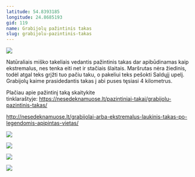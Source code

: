 ```yaml
---
latitude: 54.8393185
longitude: 24.8685193
gid: 119
name: Grabijolų pažintinis takas
slug: grabijolu-pazintinis-takas
---
```

![](https://doc-0g-ag-mymaps.googleusercontent.com/untrusted/hostedimage/ihucu48q9m5s1hftel5u85tfdc/h63ntk5dvglek2cs6a5meksegg/1641717000000/-WPmm_dsOCr8C_2Ftfdhs7CzXYdOD0wc/*/6AIsG_vYiTFLAQjpCzYlF5SfzqrCfCPBfmJSXoFSxERsMf4UCJUd8F6YupuYfrEr8SR8Xp3ImNgQ2DhK76W-xNKjdcQt9Z-2NzN7mmVhYyepJhJNfP8QgyCIa0QI48iPsKSgtyARW74IzENYyTpgJwsyqmPc_6xRpu5tnR7gyjuAximgvskzXLiHXaMH8dIX6gg?session=0&fife)  
  
Natūraliais miško takeliais vedantis pažintinis takas dar apibūdinamas kaip ekstremalus, nes tenka eiti net ir stačiais šlaitais. Maršrutas nėra žiedinis, todėl atgal teks grįžti tuo pačiu taku, o pakeliui teks pešokti Saldųjį upelį. Grabijolų kaime prasidedantis takas į abi puses tęsiasi 4 kilometrus.  
  
Plačiau apie pažintinį taką skaitykite tinklaraštyje: https://nesedeknamuose.lt/pazintiniai-takai/grabijolu-pazintinis-takas/  
  
http://nesedeknamuose.lt/grabijolai-arba-ekstremalus-laukinis-takas-po-legendomis-apipintas-vietas/  
  
![](https://doc-0g-ag-mymaps.googleusercontent.com/untrusted/hostedimage/ihucu48q9m5s1hftel5u85tfdc/o7rgv78v139h6okgr3vi66i59s/1641717000000/-WPmm_dsOCr8C_2Ftfdhs7CzXYdOD0wc/*/6AIsG_vYp-U8oSl2rt-jOsgtJP-F8_5lkSvedeMhvcxZh82gtUc_-STUEhrFB4TOtk6ljrccNWOJDStxHmaOXq9W7uplVgavmnbhgKm1KzNh6-X9XaxcqdibEffXBPfAIMzy5JbmdGZ-l7IiEc_qSOPQ8FCJ5RstfKt3akxjyHUvZMRlVLQIHhqyM8e1hov49dA?session=0&fife)  
  
![](https://doc-0c-ag-mymaps.googleusercontent.com/untrusted/hostedimage/ihucu48q9m5s1hftel5u85tfdc/aaihhomljkhv78r8moilink6ng/1641717000000/-WPmm_dsOCr8C_2Ftfdhs7CzXYdOD0wc/*/6AIsG_vZ87oSrUsmaYgcjAK1d8EfLy61oyZpnG2kRFw_mRo1kEssuDi4W9HDEemw6n3stSRgJYbxgdU3BLI9G-vTWTWU5vRVBF9mtNpiHj-zqfzxaCNCMrib444sdmek2XAk1EZxc5MswAm0zVq_Wm-L_uzrYyCW054f4AG5gS_CKKhMc_MpnrHOGUDzefP02PQ?session=0&fife)  
  
![](https://doc-00-ag-mymaps.googleusercontent.com/untrusted/hostedimage/ihucu48q9m5s1hftel5u85tfdc/e1a0prof8cdsgv75tnj0mqds5s/1641717000000/-WPmm_dsOCr8C_2Ftfdhs7CzXYdOD0wc/*/6AIsG_vbwDhHqLR8qAGy0cT1xnV9y0LJo5WXOFV0063v883X8eOTt4g1iqO4ijnZITYIm34W3NwPHns-NgkAPzL5Cv8xyHIqNB8_HJsusM39xwEKmZuCeddvCnpD_eSpHfQ5llYqiRGxThJbINJumJHTSWKIJYjR-JZ9iuo6wBi6F_1CgSJZ_a5On0_raAkMd6w?session=0&fife)  
  
![](https://doc-0c-ag-mymaps.googleusercontent.com/untrusted/hostedimage/ihucu48q9m5s1hftel5u85tfdc/nqqf6ve7eeo143iqnsvoqcjoig/1641717000000/-WPmm_dsOCr8C_2Ftfdhs7CzXYdOD0wc/*/6AIsG_va8mDYPU706Ii1rvW2EqfV03UCcH5LAEyacmcLV3YTuH3Dsgkmi3cvMMiPTCOCWrXtE1PcFJYXm907JELO1bozxwFBpD-4IVRHiNn6Z7gCPtRP7Sr-FhKM4AsrT6Wxa_jUsFRWmnQR7ug63MR1_tVZs-qk_QYjRt7DOumIyJPtwH6t5GIoZDzFn7tvosg?session=0&fife)
